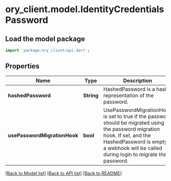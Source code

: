 # ory_client.model.IdentityCredentialsPassword

## Load the model package
```dart
import 'package:ory_client/api.dart';
```

## Properties
Name | Type | Description | Notes
------------ | ------------- | ------------- | -------------
**hashedPassword** | **String** | HashedPassword is a hash-representation of the password. | [optional] 
**usePasswordMigrationHook** | **bool** | UsePasswordMigrationHook is set to true if the password should be migrated using the password migration hook. If set, and the HashedPassword is empty, a webhook will be called during login to migrate the password. | [optional] 

[[Back to Model list]](../README.md#documentation-for-models) [[Back to API list]](../README.md#documentation-for-api-endpoints) [[Back to README]](../README.md)


